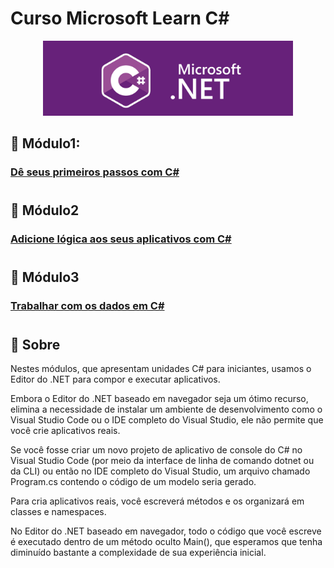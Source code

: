 # Curso Microsoft Learn C#

<p align="center">
    <img width="400" src="./.github/microsof-net.png">
</p>

## 🎯 Módulo1:  
### [Dê seus primeiros passos com C#](https://docs.microsoft.com/pt-br/learn/paths/csharp-first-steps/)

#
## 🎯 Módulo2 
### [Adicione lógica aos seus aplicativos com C#](https://docs.microsoft.com/pt-br/learn/paths/csharp-logic/)

#
## 🎯 Módulo3
### [Trabalhar com os dados em C#](https://docs.microsoft.com/pt-br/learn/paths/csharp-data/)

#
## 🚀 Sobre
Nestes módulos, que apresentam unidades C# para iniciantes, usamos o Editor do .NET para compor e executar aplicativos. 

Embora o Editor do .NET baseado em navegador seja um ótimo recurso, elimina a necessidade de instalar um ambiente de desenvolvimento como o Visual Studio Code ou o IDE completo do Visual Studio, ele não permite que você crie aplicativos reais.

Se você fosse criar um novo projeto de aplicativo de console do C# no Visual Studio Code (por meio da interface de linha de comando dotnet ou da CLI) ou então no IDE completo do Visual Studio, um arquivo chamado Program.cs contendo o código de um modelo seria gerado.

Para cria aplicativos reais, você escreverá métodos e os organizará em classes e namespaces.

No Editor do .NET baseado em navegador, todo o código que você escreve é executado dentro de um método oculto Main(), que esperamos que tenha diminuído bastante a complexidade de sua experiência inicial.


